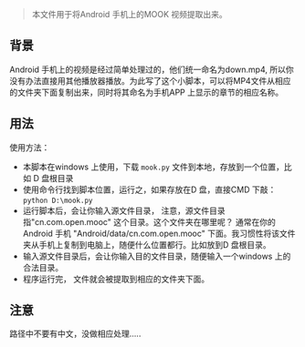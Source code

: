 >本文件用于将Android 手机上的MOOK 视频提取出来。

背景
----
Android 手机上的视频是经过简单处理过的，他们统一命名为down.mp4, 所以你没有办法直接用其他播放器播放。为此写了这个小脚本，可以将MP4文件从相应的文件夹下面复制出来，同时将其命名为手机APP 上显示的章节的相应名称。

用法
----
使用方法：
- 本脚本在windows 上使用，下载 `mook.py` 文件到本地，存放到一个位置，比如 D 盘根目录
- 使用命令行找到脚本位置，运行之，如果存放在D 盘，直接CMD 下敲： `python D:\mook.py`
- 运行脚本后，会让你输入源文件目录， 注意，源文件目录指"cn.com.open.mooc" 这个目录。这个文件夹在哪里呢？ 通常在你的Android 手机 "Android/data/cn.com.open.mooc" 下面。我习惯性将该文件夹从手机上复制到电脑上，随便什么位置都行。比如放到D 盘根目录。
- 输入源文件目录后，会让你输入目的文件目录，随便输入一个windows 上的合法目录。
- 程序运行完， 文件就会被提取到相应的文件夹下面。

注意
----
路径中不要有中文，没做相应处理.....
